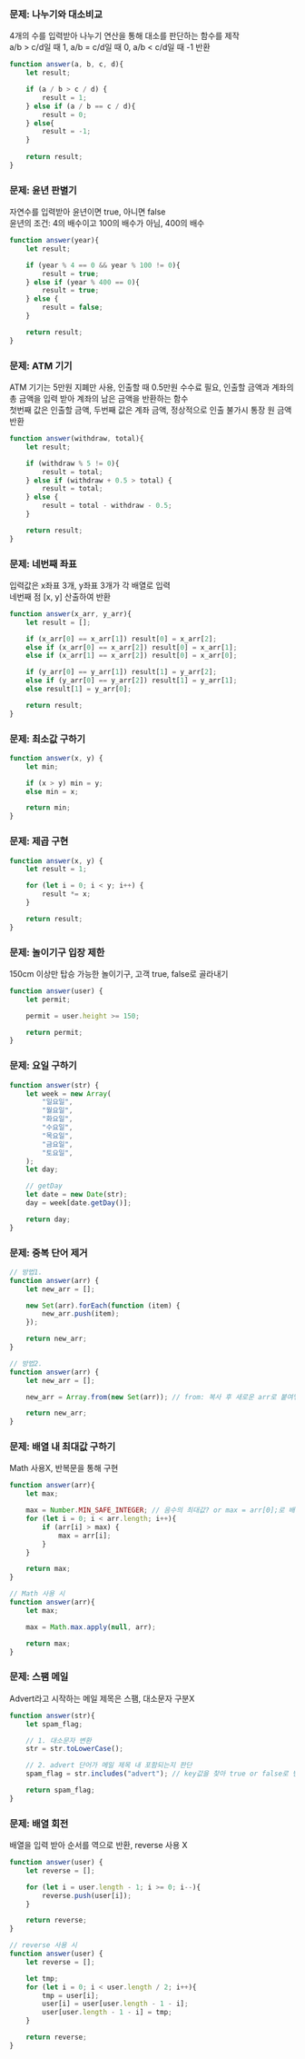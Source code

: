 ### 문제: 나누기와 대소비교
4개의 수를 입력받아 나누기 연산을 통해 대소를 판단하는 함수를 제작<br>
a/b > c/d일 때 1, a/b = c/d일 때 0, a/b < c/d일 때 -1 반환
```js
function answer(a, b, c, d){
    let result;

    if (a / b > c / d) {
        result = 1;
    } else if (a / b == c / d){
        result = 0;
    } else{
        result = -1;
    }
    
    return result;
}
```
### 문제: 윤년 판별기
자연수를 입력받아 윤년이면 true, 아니면 false<br>
윤년의 조건: 4의 배수이고 100의 배수가 아님, 400의 배수
```js
function answer(year){
    let result;

    if (year % 4 == 0 && year % 100 != 0){
        result = true;
    } else if (year % 400 == 0){
        result = true;
    } else {
        result = false;
    }

    return result;
}
```
### 문제: ATM 기기
ATM 기기는 5만원 지폐만 사용, 인출할 때 0.5만원 수수료 필요, 인출할 금액과 계좌의 총 금액을 입력 받아 계좌의 남은 금액을 반환하는 함수<br>
첫번째 값은 인출할 금액, 두번째 값은 계좌 금액, 정상적으로 인출 불가시 통장 원 금액 반환
```js
function answer(withdraw, total){
    let result;

    if (withdraw % 5 != 0){
        result = total;
    } else if (withdraw + 0.5 > total) {
        result = total;
    } else {
        result = total - withdraw - 0.5;
    }

    return result;
}
```
### 문제: 네번째 좌표
입력값은 x좌표 3개, y좌표 3개가 각 배열로 입력<br>
네번째 점 [x, y] 산출하여 반환
```js
function answer(x_arr, y_arr){
    let result = [];

    if (x_arr[0] == x_arr[1]) result[0] = x_arr[2];
    else if (x_arr[0] == x_arr[2]) result[0] = x_arr[1];
    else if (x_arr[1] == x_arr[2]) result[0] = x_arr[0];

    if (y_arr[0] == y_arr[1]) result[1] = y_arr[2];
    else if (y_arr[0] == y_arr[2]) result[1] = y_arr[1];
    else result[1] = y_arr[0];

    return result;
}
```
### 문제: 최소값 구하기
```js
function answer(x, y) {
    let min;

    if (x > y) min = y;
    else min = x;

    return min;
}
```
### 문제: 제곱 구현
```js
function answer(x, y) {
    let result = 1;

    for (let i = 0; i < y; i++) {
        result *= x;
    }

    return result;
}
```
### 문제: 놀이기구 입장 제한
150cm 이상만 탑승 가능한 놀이기구, 고객 true, false로 골라내기
```js
function answer(user) {
    let permit;

    permit = user.height >= 150;

    return permit;
}
```
### 문제: 요일 구하기
```js
function answer(str) {
    let week = new Array(
        "일요일",
        "월요일",
        "화요일",
        "수요일",
        "목요일",
        "금요일",
        "토요일",
    );
    let day;

    // getDay
    let date = new Date(str);
    day = week[date.getDay()];

    return day;
}
```
### 문제: 중복 단어 제거
```js
// 방법1.
function answer(arr) {
    let new_arr = [];

    new Set(arr).forEach(function (item) {
        new_arr.push(item);
    });

    return new_arr;
}
```
```js
// 방법2.
function answer(arr) {
    let new_arr = [];

    new_arr = Array.from(new Set(arr)); // from: 복사 후 새로운 arr로 붙여넣기

    return new_arr;
}
```
### 문제: 배열 내 최대값 구하기
Math 사용X, 반복문을 통해 구현
```js
function answer(arr){
    let max;

    max = Number.MIN_SAFE_INTEGER; // 음수의 최대값? or max = arr[0];로 배열의 첫번째 값으로 설정
    for (let i = 0; i < arr.length; i++){
        if (arr[i] > max) {
            max = arr[i];
        }
    }

    return max;
}
```
```js
// Math 사용 시
function answer(arr){
    let max;

    max = Math.max.apply(null, arr);

    return max;
}
```
### 문제: 스팸 메일
Advert라고 시작하는 메일 제목은 스팸, 대소문자 구분X
```js
function answer(str){
    let spam_flag;

    // 1. 대소문자 변환
    str = str.toLowerCase();

    // 2. advert 단어가 메일 제목 내 포함되는지 판단
    spam_flag = str.includes("advert"); // key값을 찾아 true or false로 변환

    return spam_flag;
}
```
### 문제: 배열 회전
배열을 입력 받아 순서를 역으로 반환, reverse 사용 X
```js
function answer(user) {
    let reverse = [];

    for (let i = user.length - 1; i >= 0; i--){
        reverse.push(user[i]);
    }

    return reverse;
}
```
```js
// reverse 사용 시
function answer(user) {
    let reverse = [];

    let tmp;
    for (let i = 0; i < user.length / 2; i++){
        tmp = user[i];
        user[i] = user[user.length - 1 - i];
        user[user.length - 1 - i] = tmp;
    }

    return reverse;
}
```
